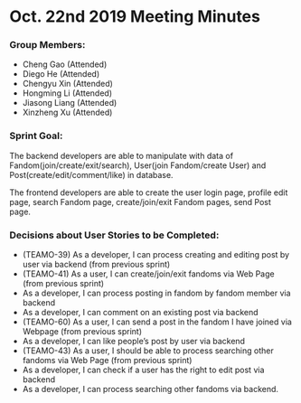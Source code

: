 # Oct. 22nd 2019 Meeting Minutes

### Group Members:

* Cheng Gao (Attended)
* Diego He (Attended)
* Chengyu Xin (Attended)
* Hongming Li (Attended)
* Jiasong Liang (Attended)
* Xinzheng Xu (Attended)

### Sprint Goal:

The backend developers are able to manipulate with data of Fandom(join/create/exit/search), User(join Fandom/create User) and Post(create/edit/comment/like) in database.

The frontend developers are able to create the user login page, profile edit page, search Fandom page, create/join/exit Fandom pages, send Post page.

### Decisions about User Stories to be Completed:
* (TEAMO-39) As a developer, I can process creating and editing post by user via backend (from previous sprint)
* (TEAMO-41) As a user, I can create/join/exit fandoms via Web Page (from previous sprint)
* As a developer, I can process posting in fandom by fandom member via backend
* As a developer, I can comment on an existing post via backend
* (TEAMO-60) As a user, I can send a post in the fandom I have joined via Webpage (from previous sprint)
* As a developer, I can like people’s post by user via backend
* (TEAMO-43) As a user, I should be able to process searching other fandoms via Web Page (from previous sprint)
* As a developer, I can check if a user has the right to edit post via backend
* As a developer, I can process searching other fandoms via backend.
